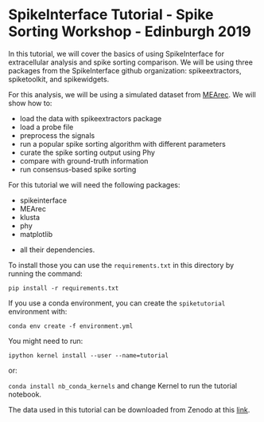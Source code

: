 # SpikeInterface Tutorial - Spike Sorting Workshop - Edinburgh 2019


In this tutorial, we will cover the basics of using SpikeInterface for extracellular analysis and spike sorting comparison. We will be using three packages from the SpikeInterface github organization: spikeextractors, spiketoolkit, and spikewidgets.

For this analysis, we will be using a simulated dataset from [MEArec](https://github.com/alejoe91/MEArec). We will show how to:

- load the data with spikeextractors package
- load a probe file
- preprocess the signals
- run a popular spike sorting algorithm with different parameters
- curate the spike sorting output using Phy
- compare with ground-truth information
- run consensus-based spike sorting


For this tutorial we will need the following packages:
- spikeinterface
- MEArec
- klusta
- phy
- matplotlib

+ all their dependencies.

To install those you can use the `requirements.txt` in this directory by running the command:

`pip install -r requirements.txt`

If you use a conda environment, you can create the `spiketutorial` environment with:

`conda env create -f environment.yml`

You might need to run:

`ipython kernel install --user --name=tutorial`

or:

`conda install nb_conda_kernels` and change Kernel to run the tutorial notebook.


The data used in this tutorial can be downloaded from Zenodo at this [link](https://zenodo.org/record/3256071#.XRHqhnX7Q5k).
